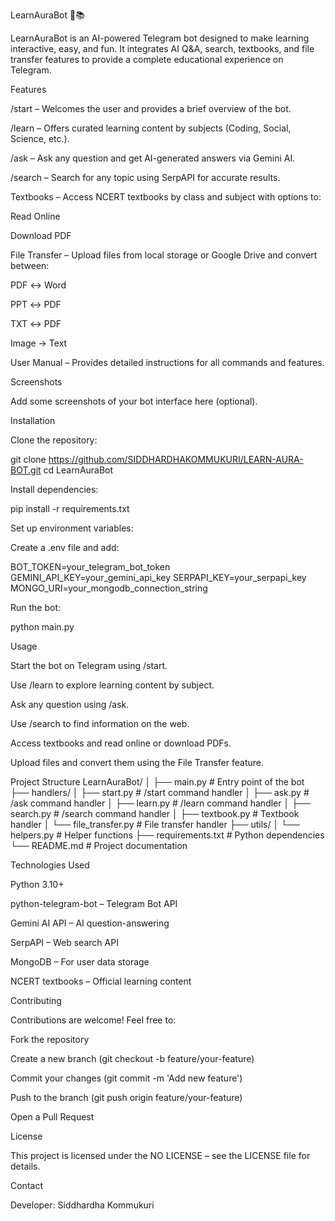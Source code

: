 LearnAuraBot 🤖📚

LearnAuraBot is an AI-powered Telegram bot designed to make learning interactive, easy, and fun. It integrates AI Q&A, search, textbooks, and file transfer features to provide a complete educational experience on Telegram.

Features

/start – Welcomes the user and provides a brief overview of the bot.

/learn – Offers curated learning content by subjects (Coding, Social, Science, etc.).

/ask – Ask any question and get AI-generated answers via Gemini AI.

/search – Search for any topic using SerpAPI for accurate results.

Textbooks – Access NCERT textbooks by class and subject with options to:

Read Online

Download PDF

File Transfer – Upload files from local storage or Google Drive and convert between:

PDF ↔ Word

PPT ↔ PDF

TXT ↔ PDF

Image → Text

User Manual – Provides detailed instructions for all commands and features.

Screenshots

Add some screenshots of your bot interface here (optional).

Installation

Clone the repository:

git clone https://github.com/SIDDHARDHAKOMMUKURI/LEARN-AURA-BOT.git
cd LearnAuraBot


Install dependencies:

pip install -r requirements.txt


Set up environment variables:

Create a .env file and add:

BOT_TOKEN=your_telegram_bot_token
GEMINI_API_KEY=your_gemini_api_key
SERPAPI_KEY=your_serpapi_key
MONGO_URI=your_mongodb_connection_string


Run the bot:

python main.py

Usage

Start the bot on Telegram using /start.

Use /learn to explore learning content by subject.

Ask any question using /ask.

Use /search to find information on the web.

Access textbooks and read online or download PDFs.

Upload files and convert them using the File Transfer feature.

Project Structure
LearnAuraBot/
│
├── main.py                # Entry point of the bot
├── handlers/
│   ├── start.py           # /start command handler
│   ├── ask.py             # /ask command handler
│   ├── learn.py           # /learn command handler
│   ├── search.py          # /search command handler
│   ├── textbook.py        # Textbook handler
│   └── file_transfer.py   # File transfer handler
├── utils/
│   └── helpers.py         # Helper functions
├── requirements.txt       # Python dependencies
└── README.md              # Project documentation

Technologies Used

Python 3.10+

python-telegram-bot – Telegram Bot API

Gemini AI API – AI question-answering

SerpAPI – Web search API

MongoDB – For user data storage

NCERT textbooks – Official learning content

Contributing

Contributions are welcome! Feel free to:

Fork the repository

Create a new branch (git checkout -b feature/your-feature)

Commit your changes (git commit -m 'Add new feature')

Push to the branch (git push origin feature/your-feature)

Open a Pull Request

License

This project is licensed under the NO LICENSE – see the LICENSE
 file for details.

Contact

Developer: Siddhardha Kommukuri




